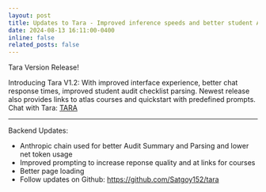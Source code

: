 ```yaml
---
layout: post
title: Updates to Tara - Improved inference speeds and better student Audit Parsing
date: 2024-08-13 16:11:00-0400
inline: false
related_posts: false
---
```

Tara Version Release!

Introducing Tara V1.2: With improved interface experience, better chat response times, improved student audit checklist parsing.
Newest release also provides links to atlas courses and quickstart with predefined prompts. Chat with Tara: <a href="https://talk2tara.streamlit.app">TARA</a>

---

Backend Updates:

- Anthropic chain used for better Audit Summary and Parsing and lower net token usage
- Improved prompting to increase reponse quality and at links for courses
- Better page loading
- Follow updates on Github: <a href="https://github.com/Satgoy152/tara"> https://github.com/Satgoy152/tara </a>

